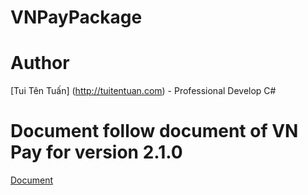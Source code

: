 ﻿# VNPayPackage

# Author
[Tui Tên Tuấn] (http://tuitentuan.com) - Professional Develop C#

# Document follow document of VN Pay for version 2.1.0
[Document](https://sandbox.vnpayment.vn/apis/docs/huong-dan-tich-hop/)